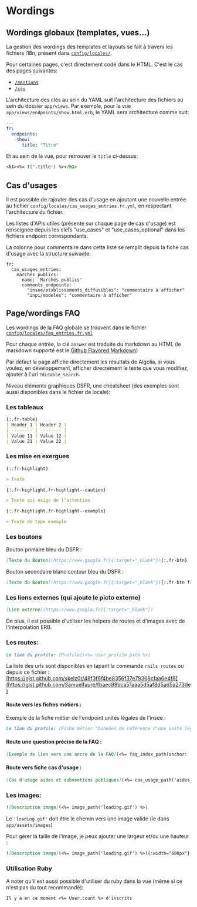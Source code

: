 # Wordings

## Wordings globaux (templates, vues...)

La gestion des wordings des templates et layouts se fait à travers les fichiers i18n,
présent dans [`config/locales/`](../config/locales/).

Pour certaines pages, c'est directement codé dans le HTML. C'est le cas des
pages suivantes:

- [`/mentions`](app/views/pages/mentions.html.erb)
- [`/cgu`](app/views/pages/cgu.html.erb)

L'architecture des clés au sein du YAML suit l'architecture des fichiers au sein du dossier
`app/views`. Par exemple, pour la vue `app/views/endpoints/show.html.erb`, le
YAML sera architecturé comme suit:

```yaml
---
fr:
  endpoints:
    show:
      title: "Titre"
```

Et au sein de la vue, pour retrouver le `title` ci-dessus:

```html
<h1><%= t('.title') %></h1>
```

## Cas d'usages

Il est possible de rajouter des cas d'usage en ajoutant une nouvelle entrée au fichier `config/locales/cas_usages_entries.fr.yml`, en respectant l'architecture du fichier.

Les listes d'APIs utiles (présente sur chaque page de cas d'usage) est renseignée depuis les clefs "use_cases" et "use_cases_optional" dans les fichiers endpoint correspondants.

La colonne pour commentaire dans cette liste se remplit depuis la fiche cas d'usage avec la structure suivante:

```
fr:
  cas_usages_entries:
    marches_publics:
      name: 'Marchés publics'
      comments_endpoints:
        "insee/etablissements_diffusibles": "commentaire à afficher"
        "inpi/modeles": "commentaire à afficher"
```

## Page/wordings FAQ

Les wordings de la FAQ globale se trouvent dans le fichier
[`config/locales/faq_entries.fr.yml`](../config/locales/faq_entries.fr.yml)

Pour chaque entrée, la clé `answer` est traduite du markdown au HTML (le
markdown supporté est le [Github Flavored
Markdown](https://github.github.com/gfm/))

Par défaut la page affiche directement les résultats de Algolia, si vous voulez,
en développement, afficher directement le texte que vous modifiez, ajouter à
l'url `?disable_search`.

Niveau éléments graphiques DSFR, une cheatsheet (des exemples sont aussi
disponibles dans le fichier de locale):

### Les tableaux

  ```md
  {:.fr-table}
  | Header 1 | Header 2 |
  | -------- | -------- |
  | Value 11 | Value 12 |
  | Value 21 | Value 22 |
  ```

### Les mise en exergues

  ```md
  {:.fr-highlight}

  > Texte

  {:.fr-highlight.fr-highlight--caution}

  > Texte qui exige de l'attention

  {:.fr-highlight.fr-highlight--example}

  > Texte de type exemple
  ```

### Les boutons

Bouton primaire bleu du DSFR :

  ```md
  [Texte du Bouton](https://www.google.fr}{:target="_blank"}){:.fr-btn}
  ```
 Bouton secondaire blanc contour bleu du DSFR :

  ```md
  [Texte du Bouton](https://www.google.fr}{:target="_blank"}){:.fr-btn fr-btn--secondary}
  ```

### Les liens externes (qui ajoute le picto externe)

  ```md
  [Lien externe](https://www.google.fr}{:target="_blank"})
  ```

De plus, il est possible d'utiliser les helpers de routes et d'images avec de
l'interpolation ERB.

### Les routes:

```md
Le lien du profile: [Profile](<%= user_profile_path %>)
```

La liste des urls sont disponibles en tapant la commande `rails routes` ou depuis ce fichier : [https://gist.github.com/skelz0r/48f3f6f4be8356f37e79368cfaa6e4f6](https://gist.github.com/Samuelfaure/fbaec88bca51aaa5d5af8d5ad5a273de)

#### Route vers les fiches métiers :

Exemple de la fiche métier de l'endpoint unités légales de l'insee :

```md
Le lien du profile: [Fiche métier "Données de référence d'une unité légale diffusible"](<%= endpoint_path(uid: 'insee/unites_legales_diffusibles') %>)
```

#### Route une question précise de la FAQ :

```md
[Exemple de lien vers une ancre de la FAQ](<%= faq_index_path(anchor: 'quelles-sont-les-conditions-d-eligibilite') %>)
```
#### Route vers fiche cas d'usage :

```md
[Cas d'usage aides et subventions publiques](<%= cas_usage_path('aides_publiques') %>)
```

### Les images:

```md
![Description image](<%= image_path('loading.gif') %>)
```

Le `'loading.gif'` doit être le chemin vers une image valide (ie dans
`app/assets/images`)

Pour gérer la taille de l'image, je peux ajouter une largeur et/ou une hauteur :
```md
![Description image](<%= image_path('loading.gif') %>){:width="600px"}
```

### Utilisation Ruby

A noter qu'il est aussi possible d'utiliser du ruby dans la vue (même si ce
n'est pas du tout recommandé):

```md
Il y a en ce moment <%= User.count %> d'inscrits
```

